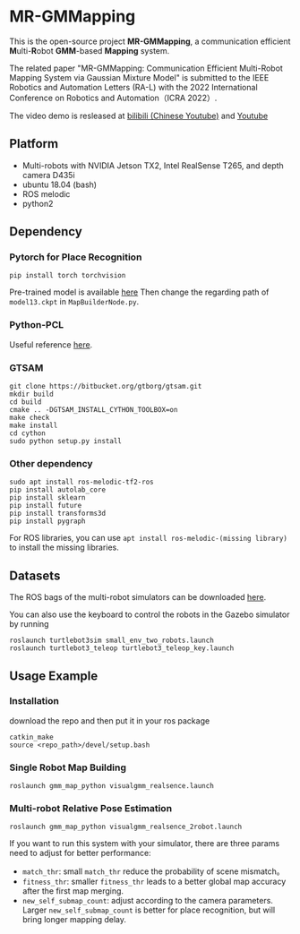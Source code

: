 # MR-GMMapping
<!-- 该项目是多机 GMM Submap 建图的工作 -->
This is the open-source project **MR-GMMapping**, a communication efficient **M**ulti-**R**obot **GMM**-based **Mapping** system.

The related paper "MR-GMMapping: Communication Efficient Multi-Robot Mapping System via Gaussian Mixture Model" is submitted to the IEEE Robotics and Automation Letters (RA-L) with the 2022 International Conference on Robotics and Automation（ICRA 2022）.

The video demo is resleased at [bilibili (Chinese Youtube)](https://www.bilibili.com/video/BV1TU4y1N7Yn?from=search&seid=3677956896739468342&spm_id_from=333.337.0.0) and [Youtube](https://www.youtube.com/watch?v=Ut77xZi6cXo)

## Platform
- Multi-robots with NVIDIA Jetson TX2, Intel RealSense T265, and depth camera D435i
- ubuntu 18.04 (bash)
- ROS melodic
- python2
 
## Dependency

<!-- 项目基于 ROS 和 Python2
需要安装的库主要有 -->
### Pytorch for Place Recognition
```
pip install torch torchvision
```

Pre-trained model is available [here](https://cloud.tsinghua.edu.cn/d/b37383f4c5e145c2b92a/)
Then change the regarding path of `model13.ckpt` in `MapBuilderNode.py`.

### Python-PCL

Useful reference [here](https://python-pcl-fork.readthedocs.io/en/rc_patches4/install.html#install-python-pcl).

### GTSAM

```
git clone https://bitbucket.org/gtborg/gtsam.git
mkdir build
cd build
cmake .. -DGTSAM_INSTALL_CYTHON_TOOLBOX=on
make check
make install
cd cython
sudo python setup.py install
```

### Other dependency 
```
sudo apt install ros-melodic-tf2-ros
pip install autolab_core
pip install sklearn
pip install future
pip install transforms3d
pip install pygraph
```

For ROS libraries, you can use ```apt install ros-melodic-(missing library)``` to install the missing libraries.

## Datasets

The ROS bags of the multi-robot simulators can be downloaded [here](https://cloud.tsinghua.edu.cn/d/b37383f4c5e145c2b92a/).

You can also use the keyboard to control the robots in the Gazebo simulator by running
```
roslaunch turtlebot3sim small_env_two_robots.launch 
roslaunch turtlebot3_teleop turtlebot3_teleop_key.launch
```

## Usage Example

### Installation
download the repo and then put it in your ros package
```
catkin_make
source <repo_path>/devel/setup.bash
```


### Single Robot Map Building
```
roslaunch gmm_map_python visualgmm_realsence.launch
```


### Multi-robot Relative Pose Estimation
```
roslaunch gmm_map_python visualgmm_realsence_2robot.launch
```
If you want to run this system with your simulator, there are three params need to adjust for better performance:
- `match_thr`: small `match_thr` reduce the probability of scene mismatch。
- `fitness_thr`: smaller `fitness_thr` leads to a better global map accuracy after the first map merging.
- `new_self_submap_count`: adjust according to the camera parameters. Larger `new_self_submap_count` is better for place recognition, but will bring longer mapping delay.


<!-- 先启动可视化和建图节点

```
roslaunch gmm_map_python visualgmm.launch
```

再播放相关的数据记录(得cd到.bag文件所在的文件夹中)

```
rosbag play --clock --keep-alive 30sec.bag
```

2021年更新:
我们现在新建了全新 rosbag,在rosbag 中增加了命名空间.运行方法.

```
roslaunch gmm_map_python visualgmm_realsence.launch
```

注意,要先在 visualgmm_realsence.launch 中28,29 行设置rosbag的路径.

rosbag 下载链接:

[https://cloud.tsinghua.edu.cn/f/ecc82823171e4a0aa20f/?dl=1](https://cloud.tsinghua.edu.cn/f/ecc82823171e4a0aa20f/?dl=1) -->
